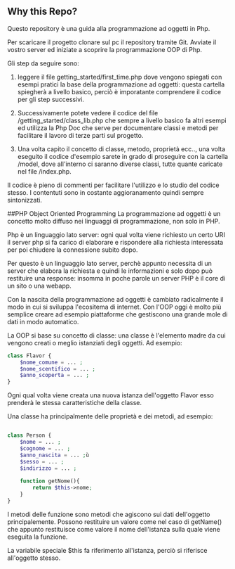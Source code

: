 ## Why this Repo?
Questo repository è una guida alla programmazione ad oggetti in Php.

Per scaricare il progetto clonare sul pc il repository tramite Git.
Avviate il vostro server ed iniziate a scoprire la programmazione OOP di Php.

Gli step da seguire sono:

1. leggere il file getting_started/first_time.php dove vengono spiegati con esempi pratici la base della programmazione 
ad oggetti: questa cartella spiegherà a livello basico, perciò è imporatante comprendere il codice per gli step successivi.

2. Successivamente potete vedere il codice del file /getting_started/class_lib.php che sempre a livello basico fa altri 
esempi ed utilizza la Php Doc che serve per documentare classi e metodi per facilitare il lavoro di terze parti sul progetto.

3. Una volta capito il concetto di classe, metodo, proprietà ecc.., una volta eseguito il codice d'esempio sarete in grado di 
proseguire con la cartella /model, dove all'interno ci saranno diverse classi, tutte quante caricate nel file /index.php.


Il codice è pieno di commenti per facilitare l'utilizzo e lo studio del codice stesso.
I contentuti sono in costante aggioranamento quindi sempre sintonizzati.  


##PHP Object Oriented Programming
La programmazione ad oggetti è un concetto molto diffuso nei linguaggi di programmazione, non solo in PHP.

Php è un linguaggio lato server: ogni qual volta viene richiesto un certo URI il server php si fa carico di elaborare e 
rispondere alla richiesta interessata per poi chiudere la connessione subito dopo.

Per questo è un linguaggio lato server, perchè appunto necessita di un server che elabora la richiesta e quindi le informazioni
e solo dopo può restituire una response: insomma in poche parole un server PHP è il core di un sito o una webapp.


Con la nascita della programmazione ad oggetti è cambiato radicalmente il modo in cui si sviluppa l'ecositema di internet.
Con l'OOP oggi è molto più semplice creare ad esempio piattaforme che gestiscono una grande mole di dati in modo automatico.

La OOP si base su concetto di classe: una classe è l'elemento madre da cui vengono creati o meglio istanziati degli oggetti.
Ad esempio:

``` php
class Flavor {
    $nome_comune = ... ;
    $nome_scentifico = ... ;
    $anno_scoperta = ... ;
}
```

Ogni qual volta viene creata una nuova istanza dell'oggetto Flavor esso prenderà le stessa caratteristiche della classe.


Una classe ha principalmente delle proprietà e dei metodi, ad esempio:


``` php

class Person {
    $nome = ... ;
    $cognome = ... ;
    $anno_nascita = ... ;ù
    $sesso = ... ;
    $indirizzo = ... ;
    
    function getNome(){
        return $this->nome;
    }
}
```

I metodi delle funzione sono metodi che agiscono sui dati dell'oggetto principalemente.
Possono restituire un valore come nel caso di getName() che appunto restituisce come valore il nome dell'istanza 
sulla quale viene eseguita la funzione.


La variabile speciale $this fa riferimento all'istanza, perciò si riferisce all'oggetto stesso.
